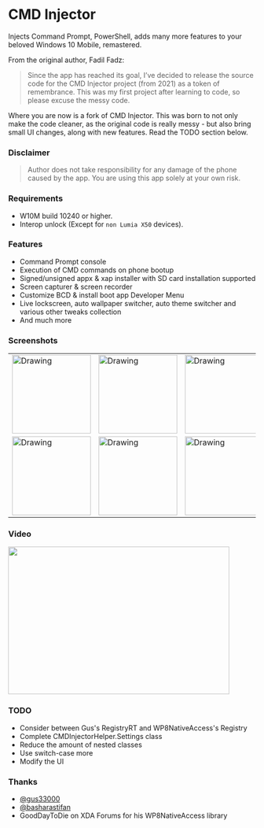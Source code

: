 # CMD Injector
Injects Command Prompt, PowerShell, adds many more features to your beloved Windows 10 Mobile, remastered.

From the original author, Fadil Fadz:

> Since the app has reached its goal, I’ve decided to release the source code for the CMD Injector project (from 2021) as a token of remembrance.
> This was my first project after learning to code, so please excuse the messy code.

Where you are now is a fork of CMD Injector. This was born to not only make the code cleaner, as the original code is really messy - but also bring small UI changes, along with new features. Read the TODO section below.

### Disclaimer
> Author does not take responsibility for any damage of the phone caused by the app. You are using this app solely at your own risk.


### Requirements
* W10M build 10240 or higher.
* Interop unlock (Except for `non Lumia X50` devices).

### Features
* Command Prompt console
* Execution of CMD commands on phone bootup
* Signed/unsigned appx & xap installer with SD card installation supported
* Screen capturer & screen recorder
* Customize BCD & install boot app Developer Menu
* Live lockscreen, auto wallpaper switcher, auto theme switcher and various other tweaks collection
* And much more

### Screenshots
<table><tr>
<td> <img src="assets/66063294/2844126b-b6d3-4330-a284-9bf1ed21c855" alt="Drawing" style="width: 160px;"/> </td>
<td> <img src="assets/66063294/a2696e81-c080-4f82-b767-086853ffc069" alt="Drawing" style="width: 160px;"/> </td>
<td> <img src="assets/66063294/eec37c6e-d568-4b21-a40f-11bdd76ead8c" alt="Drawing" style="width: 160px;"/> </td>
<td> <img src="assets/66063294/87ba7b93-11aa-4b10-bb83-38db96e27d9b" alt="Drawing" style="width: 160px;"/> </td>
<td> <img src="assets/66063294/ea1e827a-1892-4852-9dc9-a39af787b78d" alt="Drawing" style="width: 160px;"/> </td>
<td> <img src="assets/66063294/a744effb-9239-46b6-ab62-a23decb5a7ff" alt="Drawing" style="width: 160px;"/> </td>
</tr><tr>
<td> <img src="assets/66063294/cdc38a16-3067-465b-9af7-d6c5fc5b3b6f" alt="Drawing" style="width: 160px;"/> </td>
<td> <img src="assets/66063294/ec5c060d-5944-45c5-9d88-5458b30e629c" alt="Drawing" style="width: 160px;"/> </td>
<td> <img src="assets/66063294/01ac0e50-46db-4157-956c-aa63ebe17ca4" alt="Drawing" style="width: 160px;"/> </td>
<td> <img src="assets/66063294/d29292e5-5193-4320-ad26-e050f093038e" alt="Drawing" style="width: 160px;"/> </td>
<td> <img src="assets/66063294/f88645e8-a899-47c4-802a-b13ebad24352" alt="Drawing" style="width: 160px;"/> </td>
<td> </td>
</tr></table>


### Video
[<img src="https://img.youtube.com/vi/BBAlEPMGyg8/hqdefault.jpg" width="450" height="300"/>](https://www.youtube.com/embed/BBAlEPMGyg8)

### TODO
* Consider between Gus's RegistryRT and WP8NativeAccess's Registry
* Complete CMDInjectorHelper.Settings class
* Reduce the amount of nested classes
* Use switch-case more
* Modify the UI

### Thanks
* [@gus33000](https://github.com/gus33000)
* [@basharastifan](https://github.com/basharast)
* GoodDayToDie on XDA Forums for his WP8NativeAccess library
